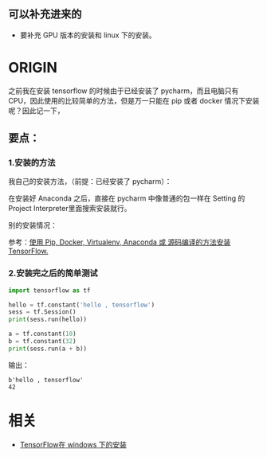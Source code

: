 
## 可以补充进来的

* 要补充 GPU 版本的安装和 linux 下的安装。



# ORIGIN


之前我在安装 tensorflow 的时候由于已经安装了 pycharm，而且电脑只有 CPU，因此使用的比较简单的方法，但是万一只能在 pip 或者 docker 情况下安装呢？因此记一下，


## 要点：




### 1.安装的方法


我自己的安装方法，（前提：已经安装了 pycharm）：

在安装好 Anaconda 之后，直接在 pycharm 中像普通的包一样在 Setting 的 Project Interpreter里面搜索安装就行。

别的安装情况：

参考：[使用 Pip, Docker, Virtualenv, Anaconda 或 源码编译的方法安装 TensorFlow.](http://wiki.jikexueyuan.com/project/tensorflow-zh/get_started/os_setup.html)


### 2.安装完之后的简单测试


```python
import tensorflow as tf

hello = tf.constant('hello , tensorflow')
sess = tf.Session()
print(sess.run(hello))

a = tf.constant(10)
b = tf.constant(32)
print(sess.run(a + b))
```

输出：


    b'hello , tensorflow'
    42





# 相关

- [TensorFlow在 windows 下的安装](https://blog.csdn.net/lxy_2011/article/details/79181990)
